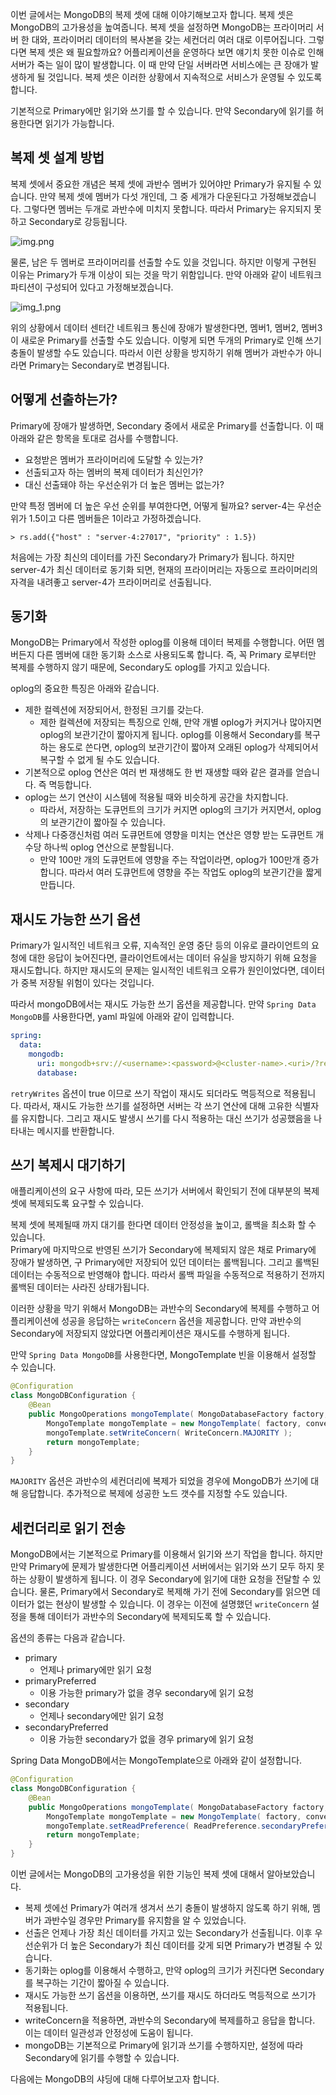 이번 글에서는 MongoDB의 복제 셋에 대해 이야기해보고자 합니다. 복제 셋은 MongoDB의 고가용성을 높여줍니다. 복제 셋을 설정하면 MongoDB는 프라이머리 서버 한 대와, 프라이머리 데이터의 복사본을 갖는 세컨더리 여러 대로 이루어집니다. 
그렇다면 복제 셋은 왜 필요할까요? 어플리케이션을 운영하다 보면 얘기치 못한 이슈로 인해 서버가 죽는 일이 많이 발생합니다. 이 때 만약 단일 서버라면 서비스에는 큰 장애가 발생하게 될 것입니다. 복제 셋은 이러한 상황에서 지속적으로 서비스가 운영될 수 있도록 합니다. 

기본적으로 Primary에만 읽기와 쓰기를 할 수 있습니다. 만약 Secondary에 읽기를 허용한다면 읽기가 가능합니다.   

## 복제 셋 설계 방법

복제 셋에서 중요한 개념은 복제 셋에 과반수 멤버가 있어야만 Primary가 유지될 수 있습니다. 
만약 복제 셋에 멤버가 다섯 개인데, 그 중 세개가 다운된다고 가정해보겠습니다. 그렇다면 멤버는 두개로 과반수에 미치지 못합니다. 따라서 Primary는 유지되지 못하고 Secondary로 강등됩니다. 

![img.png](img.png)

물론, 남은 두 멤버로 프라이머리를 선출할 수도 있을 것입니다. 하지만 이렇게 구현된 이유는 Primary가 두개 이상이 되는 것을 막기 위함입니다. 
만약 아래와 같이 네트워크 파티션이 구성되어 있다고 가정해보겠습니다. 

![img_1.png](img_1.png)

위의 상황에서 데이터 센터간 네트워크 통신에 장애가 발생한다면, 멤버1, 멤버2, 멤버3이 새로운 Primary를 선출할 수도 있습니다. 이렇게 되면 두개의 Primary로 인해 쓰기 충돌이 발생할 수도 있습니다. 따라서 이런 상황을 방지하기 위해 멤버가 과반수가 아니라면 Primary는 Secondary로 변경됩니다. 

## 어떻게 선출하는가?

Primary에 장애가 발생하면, Secondary 중에서 새로운 Primary를 선출합니다. 이 때 아래와 같은 항목을 토대로 검사를 수행합니다. 
- 요청받은 멤버가 프라이머리에 도달할 수 있는가?
- 선출되고자 하는 멤버의 복제 데이터가 최신인가?
- 대신 선출돼야 하는 우선순위가 더 높은 멤버는 없는가?

만약 특정 멤버에 더 높은 우선 순위를 부여한다면, 어떻게 될까요? 
server-4는 우선순위가 1.5이고 다른 멤버들은 1이라고 가정하겠습니다. 
```
> rs.add({"host" : "server-4:27017", "priority" : 1.5})
```

처음에는 가장 최신의 데이터를 가진 Secondary가 Primary가 됩니다. 하지만 server-4가 최신 데이터로 동기화 되면, 현재의 프라이머리는 자동으로 프라이머리의 자격을 내려좋고 server-4가 프라이머리로 선출됩니다. 

## 동기화 

MongoDB는 Primary에서 작성한 oplog를 이용해 데이터 복제를 수행합니다. 어떤 멤버든지 다른 멤버에 대한 동기화 소스로 사용되도록 합니다. 즉, 꼭 Primary 로부터만 복제를 수행하지 않기 때문에, Secondary도 oplog를 가지고 있습니다.  

oplog의 중요한 특징은 아래와 같습니다. 
- 제한 컬렉션에 저장되어서, 한정된 크기를 갖는다. 
  - 제한 컬렉션에 저장되는 특징으로 인해, 만약 개별 oplog가 커지거나 많아지면 oplog의 보관기간이 짧아지게 됩니다. oplog를 이용해서 Secondary를 복구하는 용도로 쓴다면, oplog의 보관기간이 짧아져 오래된 oplog가 삭제되어서 복구할 수 없게 될 수도 있습니다.
- 기본적으로 oplog 연산은 여러 번 재생해도 한 번 재생할 때와 같은 결과를 얻습니다. 즉 멱등합니다.
- oplog는 쓰기 연산이 시스템에 적용될 때와 비슷하게 공간을 차지합니다. 
  - 따라서, 저장하는 도큐먼트의 크기가 커지면 oplog의 크기가 커지면서, oplog의 보관기간이 짧아질 수 있습니다. 
- 삭제나 다중갱신처럼 여러 도큐먼트에 영향을 미치는 연산은 영향 받는 도큐먼트 개수당 하나씩 oplog 연산으로 분할됩니다. 
  - 만약 100만 개의 도큐먼트에 영향을 주는 작업이라면, oplog가 100만개 증가합니다. 따라서 여러 도큐먼트에 영향을 주는 작업도 oplog의 보관기간을 짧게 만듭니다. 

## 재시도 가능한 쓰기 옵션
Primary가 일시적인 네트워크 오류, 지속적인 운영 중단 등의 이유로 클라이언트의 요청에 대한 응답이 늦어진다면, 클라이언트에서는 데이터 유실을 방지하기 위해 요청을 재시도합니다. 
하지만 재시도의 문제는 일시적인 네트워크 오류가 원인이었다면, 데이터가 중복 저장될 위험이 있다는 것입니다. 

따라서 mongoDB에서는 재시도 가능한 쓰기 옵션을 제공합니다. 
만약 ```Spring Data MongoDB```를 사용한다면, yaml 파일에 아래와 같이 입력합니다. 

```yaml
spring:
  data:
    mongodb:
      uri: mongodb+srv://<username>:<password>@<cluster-name>.<uri>/?retryWrites=true&w=majority
      database: 
```


```retryWrites``` 옵션이 true 이므로 쓰기 작업이 재시도 되더라도 멱등적으로 적용됩니다. 
따라서, 재시도 가능한 쓰기를 설정하면 서버는 각 쓰기 연산에 대해 고유한 식별자를 유지합니다. 그리고 재시도 발생시 쓰기를 다시 적용하는 대신 쓰기가 성공했음을 나타내는 메시지를 반환합니다. 

## 쓰기 복제시 대기하기  

애플리케이션의 요구 사항에 따라, 모든 쓰기가 서버에서 확인되기 전에 대부분의 복제 셋에 복제되도록 요구할 수 있습니다. 

복제 셋에 복제될때 까지 대기를 한다면 데이터 안정성을 높이고, 롤백을 최소화 할 수 있습니다.  
Primary에 마지막으로 반영된 쓰기가 Secondary에 복제되지 않은 채로 Primary에 장애가 발생하면, 구 Primary에만 저장되어 있던 데이터는 롤백됩니다. 
그리고 롤백된 데이터는 수동적으로 반영해야 합니다. 따라서 롤백 파일을 수동적으로 적용하기 전까지 롤백된 데이터는 사라진 상태가됩니다. 

이러한 상황을 막기 위해서 MongoDB는 과반수의 Secondary에 복제를 수행하고 어플리케이션에 성공을 응답하는 ```writeConcern``` 옵션을 제공합니다. 만약 과반수의 Secondary에 저장되지 않았다면 어플리케이션은 재시도를 수행하게 됩니다. 

만약 ```Spring Data MongoDB```를 사용한다면, MongoTemplate 빈을 이용해서 설정할 수 있습니다. 
```java
@Configuration
class MongoDBConfiguration {
	@Bean
	public MongoOperations mongoTemplate( MongoDatabaseFactory factory, MongoConverter converter ) {
	    MongoTemplate mongoTemplate = new MongoTemplate( factory, converter );
	    mongoTemplate.setWriteConcern( WriteConcern.MAJORITY );
	    return mongoTemplate;
	}
}
```

```MAJORITY``` 옵션은 과반수의 세컨더리에 복제가 되었을 경우에 MongoDB가 쓰기에 대해 응답합니다. 추가적으로 복제에 성공한 노드 갯수를 지정할 수도 있습니다. 

## 세컨더리로 읽기 전송 

MongoDB에서는 기본적으로 Primary를 이용해서 읽기와 쓰기 작업을 합니다. 하지만 만약 Primary에 문제가 발생한다면 어플리케이션 서버에서는 읽기와 쓰기 모두 하지 못하는 상황이 발생하게 됩니다. 이 경우 Secondary에 읽기에 대한 요청을 전달할 수 있습니다. 
물론, Primary에서 Secondary로 복제해 가기 전에 Secondary를 읽으면 데이터가 없는 현상이 발생할 수 있습니다. 이 경우는 이전에 설명했던 ```writeConcern``` 설정을 통해 데이터가 과반수의 Secondary에 복제되도록 할 수 있습니다. 

옵션의 종류는 다음과 같습니다.
- primary
  - 언제나 primary에만 읽기 요청 
- primaryPreferred
  - 이용 가능한 primary가 없을 경우 secondary에 읽기 요청  
- secondary
  - 언제나 secondary에만 읽기 요청
- secondaryPreferred
  - 이용 가능한 secondary가 없을 경우 primary에 읽기 요청 

Spring Data MongoDB에서는 MongoTemplate으로 아래와 같이 설정합니다. 
```java
@Configuration
class MongoDBConfiguration {
	@Bean
	public MongoOperations mongoTemplate( MongoDatabaseFactory factory, MongoConverter converter ) {
	    MongoTemplate mongoTemplate = new MongoTemplate( factory, converter );
	    mongoTemplate.setReadPreference( ReadPreference.secondaryPreferred() );
	    return mongoTemplate;
	}
}
```

이번 글에서는 MongoDB의 고가용성을 위한 기능인 복제 셋에 대해서 알아보았습니다. 
- 복제 셋에선 Primary가 여러개 생겨서 쓰기 충돌이 발생하지 않도록 하기 위해, 멤버가 과반수일 경우만 Primary를 유지함을 알 수 있었습니다.
- 선출은 언제나 가장 최신 데이터를 가지고 있는 Secondary가 선출됩니다. 이후 우선순위가 더 높은 Secondary가 최신 데이터를 갖게 되면 Primary가 변경될 수 있습니다.
- 동기화는 oplog를 이용해서 수행하고, 만약 oplog의 크기가 커진다면 Secondary를 복구하는 기간이 짧아질 수 있습니다. 
- 재시도 가능한 쓰기 옵션을 이용하면, 쓰기를 재시도 하더라도 멱등적으로 쓰기가 적용됩니다. 
- writeConcern을 적용하면, 과반수의 Secondary에 복제를하고 응답을 합니다. 이는 데이터 일관성과 안정성에 도움이 됩니다. 
- mongoDB는 기본적으로 Primary에 읽기과 쓰기를 수행하지만, 설정에 따라 Secondary에 읽기를 수행할 수 있습니다. 

다음에는 MongoDB의 샤딩에 대해 다루어보고자 합니다. 